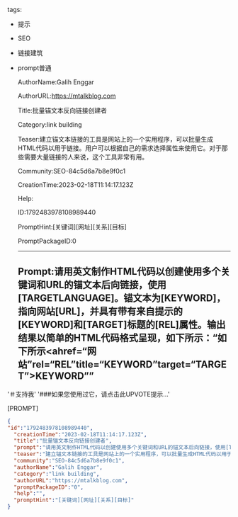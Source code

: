   tags: 
- 提示
- SEO
- 链接建筑
- prompt普通

  AuthorName:Galih Enggar

  AuthorURL:https://mtalkblog.com

  Title:批量锚文本反向链接创建者

  Category:link building

  Teaser:建立锚文本链接的工具是网站上的一个实用程序，可以批量生成HTML代码以用于链接。用户可以根据自己的需求选择属性来使用它。对于那些需要大量链接的人来说，这个工具非常有用。

  Community:SEO-84c5d6a7b8e9f0c1

  CreationTime:2023-02-18T11:14:17.123Z

  Help:

  ID:1792483978108989440

  PromptHint:[关键词][网址][关系][目标]

  PromptPackageID:0

  ---

  ## Prompt:请用英文制作HTML代码以创建使用多个关键词和URL的锚文本后向链接，使用[TARGETLANGUAGE]。锚文本为[KEYWORD]，指向网站[URL]，并具有带有来自提示的[KEYWORD]和[TARGET]标题的[REL]属性。输出结果以简单的HTML代码格式呈现，如下所示：“如下所示<ahref=“网站”rel=“REL”title=“KEYWORD”target=“TARGET”>KEYWORD”</a>”

'＃支持我'
'###如果您使用过它，请点击此UPVOTE提示...'

[PROMPT]

  ```json
  {
  "id":"1792483978108989440",
    "creationTime":"2023-02-18T11:14:17.123Z",
    "title":"批量锚文本反向链接创建者",
    "prompt":"请用英文制作HTML代码以创建使用多个关键词和URL的锚文本后向链接，使用[TARGETLANGUAGE]。锚文本为[KEYWORD]，指向网站[URL]，并具有带有来自提示的[KEYWORD]和[TARGET]标题的[REL]属性。输出结果以简单的HTML代码格式呈现，如下所示：“如下所示<ahref=“网站”rel=“REL”title=“KEYWORD”target=“TARGET”>KEYWORD”</a>”\n\n'＃支持我'\n'###如果您使用过它，请点击此UPVOTE提示...'\n\n[PROMPT]",
    "teaser":"建立锚文本链接的工具是网站上的一个实用程序，可以批量生成HTML代码以用于链接。用户可以根据自己的需求选择属性来使用它。对于那些需要大量链接的人来说，这个工具非常有用。",
    "community":"SEO-84c5d6a7b8e9f0c1",
    "authorName":"Galih Enggar",
    "category":"link building",
    "authorURL":"https://mtalkblog.com",
    "promptPackageID":"0",
    "help":"",
    "promptHint":"[关键词][网址][关系][目标]"
  }
  ```

